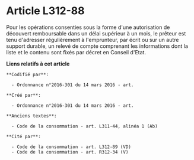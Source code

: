 # Article L312-88

Pour les opérations consenties sous la forme d'une autorisation de découvert remboursable dans un délai supérieur à un mois,
le prêteur est tenu d'adresser régulièrement à l'emprunteur, par écrit ou sur un autre support durable, un relevé de compte
comprenant les informations dont la liste et le contenu sont fixés par décret en Conseil d'Etat.

**Liens relatifs à cet article**

	**Codifié par**:

	  - Ordonnance n°2016-301 du 14 mars 2016 - art.

	**Créé par**:

	  - Ordonnance n°2016-301 du 14 mars 2016 - art.

	**Anciens textes**:

	  - Code de la consommation - art. L311-44, alinéa 1 (Ab)

	**Cité par**:

	  - Code de la consommation - art. L312-89 (VD)
	  - Code de la consommation - art. R312-34 (V)
